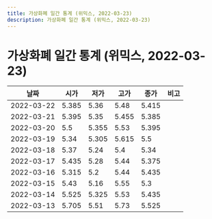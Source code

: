 ```yaml
---
title: 가상화폐 일간 통계 (위믹스, 2022-03-23)
description: 가상화폐 일간 통계 (위믹스, 2022-03-23)
---
```


가상화폐 일간 통계 (위믹스, 2022-03-23)
===

|날짜|시가|저가|고가|종가|비고|
|--|--|--|--|--|--|
|2022-03-22|5.385|5.36|5.48|5.415|    |
|2022-03-21|5.395|5.35|5.455|5.385|    |
|2022-03-20|5.5|5.355|5.53|5.395|    |
|2022-03-19|5.34|5.305|5.615|5.5|    |
|2022-03-18|5.37|5.24|5.4|5.34|    |
|2022-03-17|5.435|5.28|5.44|5.375|    |
|2022-03-16|5.315|5.2|5.44|5.435|    |
|2022-03-15|5.43|5.16|5.55|5.3|    |
|2022-03-14|5.525|5.325|5.53|5.435|    |
|2022-03-13|5.705|5.51|5.73|5.525|    |
